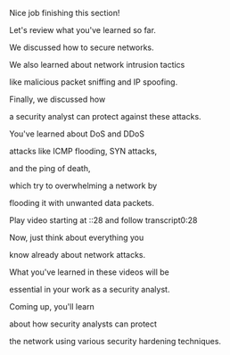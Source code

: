 Nice job finishing this section! 

Let's review what you've learned so far. 

We discussed how to secure networks. 

We also learned about network intrusion tactics 

like malicious packet sniffing and IP spoofing. 

Finally, we discussed how 

a security analyst can protect against these attacks. 

You've learned about DoS and DDoS 

attacks like ICMP flooding, SYN attacks, 

and the ping of death, 

which try to overwhelming a network by 

flooding it with unwanted data packets.

Play video starting at ::28 and follow transcript0:28

Now, just think about everything you 

know already about network attacks. 

What you've learned in these videos will be 

essential in your work as a security analyst. 

Coming up, you'll learn 

about how security analysts can protect 

the network using various security hardening techniques.